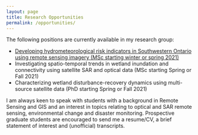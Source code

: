 ```yaml
---
layout: page
title: Research Opportunities
permalink: /opportunities/
---
```


The following positions are currently available in my research group:

- <a href="omafra2020.html">Developing hydrometeorological risk indicators in Southwestern Ontario using remote sensing imagery (MSc starting winter or spring 2021)</a>
- Investigating spatio-temporal trends in wetland inundation and connectivity using satellite SAR and optical data (MSc starting Spring or Fall 2021)
- Characterizing wetland disturbance-recovery dynamics using multi-source satellite data (PhD starting Spring or Fall 2021)

I am always keen to speak with students with a background in Remote Sensing and GIS and an interest in topics relating to optical and SAR remote sensing, environmental change and disaster monitoring. Prospective graduate students are encouraged to send me a resume/CV, a brief statement of interest and (unofficial) transcripts.
